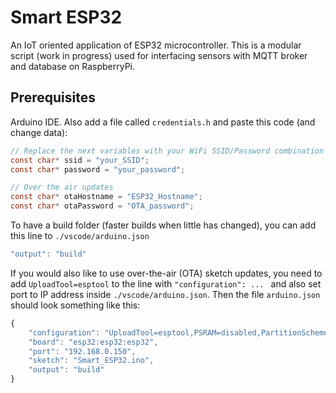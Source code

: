 # Smart ESP32

An IoT oriented application of ESP32 microcontroller. This is a modular script (work in progress) used for interfacing sensors with MQTT broker and database on RaspberryPi.

## Prerequisites

Arduino IDE. Also add a file called ``` credentials.h ``` and paste this code (and change data):
``` c
// Replace the next variables with your WiFi SSID/Password combination
const char* ssid = "your_SSID";
const char* password = "your_password";

// Over the air updates
const char* otaHostname = "ESP32_Hostname";
const char* otaPassword = "OTA_password";
```
To have a build folder (faster builds when little has changed), you can add this line to ```./vscode/arduino.json```
``` js
"output": "build"
```
If you would also like to use over-the-air (OTA) sketch updates, you need to add ``` UploadTool=esptool ``` to the line with ```"configuration": ... ``` and also set port to IP address inside ```./vscode/arduino.json```. Then the file ``` arduino.json ``` should look something like this:
``` js
{
    "configuration": "UploadTool=esptool,PSRAM=disabled,PartitionScheme=default,CPUFreq=240,FlashMode=qio,FlashFreq=80,FlashSize=4M,UploadSpeed=921600,DebugLevel=none",
    "board": "esp32:esp32:esp32",
    "port": "192.168.0.150",
    "sketch": "Smart_ESP32.ino",
    "output": "build"
}
```